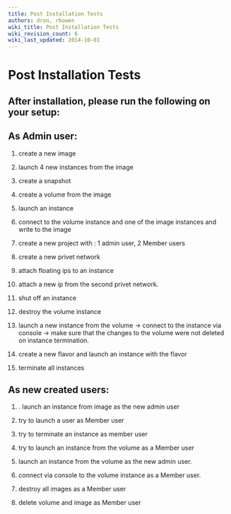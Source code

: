 ```yaml
---
title: Post Installation Tests
authors: dron, rbowen
wiki_title: Post Installation Tests
wiki_revision_count: 6
wiki_last_updated: 2014-10-01
---
```


# Post Installation Tests

## After installation, please run the following on your setup:

## **As Admin user:**

1. create a new image

2. launch 4 new instances from the image

3. create a snapshot

4. create a volume from the image

5. launch an instance

6. connect to the volume instance and one of the image instances and write to the image

7. create a new project with : 1 admin user, 2 Member users

8. create a new privet network

9. attach floating ips to an instance

10. attach a new ip from the second privet network.

11. shut off an instance

12. destroy the volume instance

13. launch a new instance from the volume -> connect to the instance via console -> make sure that the changes to the volume were not deleted on instance termination.

14. create a new flavor and launch an instance with the flavor

15. terminate all instances

## **As new created users:**

1. . launch an instance from image as the new admin user

2. try to launch a user as Member user

3. try to terminate an instance as member user

4. try to launch an instance from the volume as a Member user

5. launch an instance from the volume as the new admin user.

6. connect via console to the volume instance as a Member user.

7. destroy all images as a Member user

8. delete volume and image as Member user
